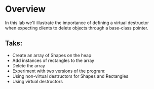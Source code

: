 Overview
========

In this lab we'll illustrate the importance of defining a virtual destructor when expecting clients to delete objects through a base-class pointer.

Taks:
-----
* Create an array of Shapes on the heap
* Add instances of rectangles to the array
* Delete the array
* Experiment with two versions of the program:
* Using non-virtual destructors for Shapes and Rectangles
* Using virtual destructors
